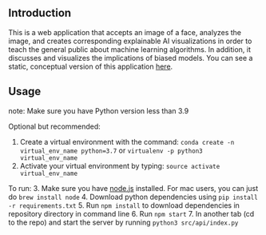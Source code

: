 
## Introduction

This is a web application that accepts an image of a face, analyzes the image, and creates corresponding explainable AI visualizations in order to teach the general public about machine learning algorithms. In addition, it discusses and visualizes the implications of biased models. You can see a static, conceptual version of this application [here](https://nicole9925.github.io/facial-analysis-frontend/).

## Usage

note: Make sure you have Python version less than 3.9

Optional but recommended:
1. Create a virtual environment with the command: `conda create -n virtual_env_name python=3.7` or `virtualenv -p python3 virtual_env_name`
2. Activate your virtual environment by typing: `source activate virtual_env_name`

To run:
3. Make sure you have [node.js](https://www.npmjs.com/get-npm) installed. For mac users, you can just do `brew install node`
4. Download python dependencies using `pip install -r requirements.txt`
5. Run `npm install` to download dependencies in repository directory in command line
6. Run `npm start`
7. In another tab (cd to the repo) and start the server by running `python3 src/api/index.py` 

